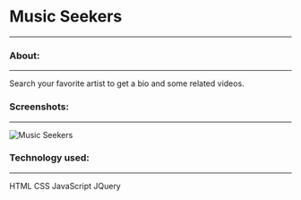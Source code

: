 # Music Seekers
---

### About:
---
Search your favorite artist to get a bio and some related videos.

### Screenshots:
---
![Music Seekers](https://user-images.githubusercontent.com/40144482/67516676-a82b0700-f666-11e9-991f-3d4352d7ffda.jpg)

### Technology used:
---
HTML
CSS
JavaScript
JQuery